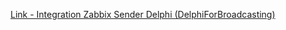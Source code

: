 [Link - Integration Zabbix Sender Delphi (DelphiForBroadcasting)](https://github.com/DelphiForBroadcasting/ZabbixSender-Delphi)
